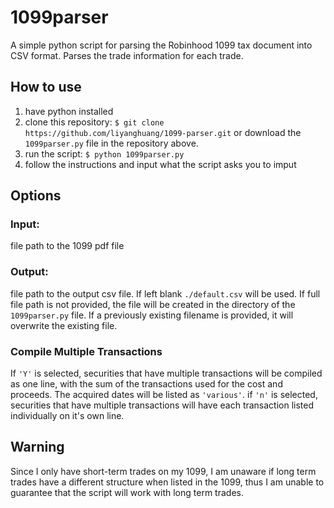 # 1099parser

A simple python script for parsing the Robinhood 1099 tax document into CSV format.
Parses the trade information for each trade.

## How to use

1. have python installed
2. clone this repository: `$ git clone https://github.com/liyanghuang/1099-parser.git` or download the `1099parser.py` file in the repository above.
3. run the script: `$ python 1099parser.py`
4. follow the instructions and input what the script asks you to imput

## Options

### Input:
file path to the 1099 pdf file

### Output: 
file path to the output csv file. If left blank `./default.csv` will be used. If full file path is not provided, the file will be created in the directory of the `1099parser.py` file. If a previously existing filename is provided, it will overwrite the existing file.

### Compile Multiple Transactions
If `'Y'` is selected, securities that have multiple transactions will be compiled as one line, with the sum of the transactions used for the cost and proceeds. The acquired dates will be listed as `'various'`. if `'n'` is selected, securities that have multiple transactions will have each transaction listed individually on it's own line.

## Warning

Since I only have short-term trades on my 1099, I am unaware if long term trades have a different structure when listed in the 1099, thus I am unable to guarantee that the script will work with long term trades.


